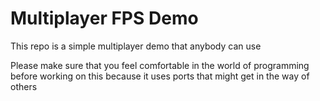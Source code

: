 # Multiplayer FPS Demo

This repo is a simple multiplayer demo that anybody can use

Please make sure that you feel comfortable in the world of programming before working on this
because it uses ports that might get in the way of others
